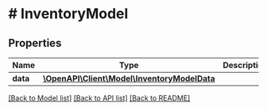 # # InventoryModel

## Properties

Name | Type | Description | Notes
------------ | ------------- | ------------- | -------------
**data** | [**\OpenAPI\Client\Model\InventoryModelData**](InventoryModelData.md) |  |

[[Back to Model list]](../../README.md#models) [[Back to API list]](../../README.md#endpoints) [[Back to README]](../../README.md)

